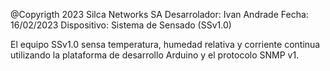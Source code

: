 @Copyrigth 2023 Silca Networks SA
Desarrolador: Ivan Andrade
Fecha:  16/02/2023
Dispositivo: Sistema de Sensado (SSv1.0)


El equipo SSv1.0 sensa temperatura, humedad relativa y corriente continua utilizando la plataforma de desarrollo Arduino y el protocolo SNMP v1.
